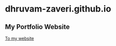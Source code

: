 # dhruvam-zaveri.github.io 
## My Portfolio Website
<a href='https://dhruvam-zaveri.github.io/'>To my website</a>
